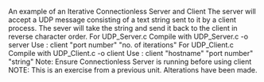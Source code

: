 An example of an Iterative Connectionless Server and Client
The server will accept a UDP message consisting of a text string sent to it by
a client process. The sever will take the string and send it back to the client
in reverse character order.
For UDP_Server.c
    Compile with UDP_Server.c -o server
    Use : client "port number" "no. of iterations"
For UDP_Client.c
    Compile with UDP_Client.c -o client
    Use : client "hostname" "port number" "string" 
    Note: Ensure Connectionless Server is running before using client
NOTE: This is an exercise from a previous unit. Alterations have been made.